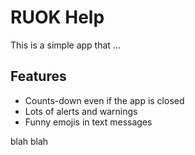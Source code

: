 # RUOK Help

This is a simple app that ...

## Features

* Counts-down even if the app is closed
* Lots of alerts and warnings
* Funny emojis in text messages

blah blah
